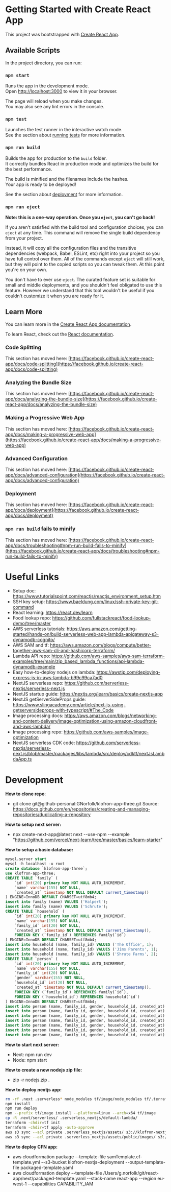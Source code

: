 # Getting Started with Create React App

This project was bootstrapped with [Create React App](https://github.com/facebook/create-react-app).

## Available Scripts

In the project directory, you can run:

### `npm start`

Runs the app in the development mode.\
Open [http://localhost:3000](http://localhost:3000) to view it in your browser.

The page will reload when you make changes.\
You may also see any lint errors in the console.

### `npm test`

Launches the test runner in the interactive watch mode.\
See the section about [running tests](https://facebook.github.io/create-react-app/docs/running-tests) for more information.

### `npm run build`

Builds the app for production to the `build` folder.\
It correctly bundles React in production mode and optimizes the build for the best performance.

The build is minified and the filenames include the hashes.\
Your app is ready to be deployed!

See the section about [deployment](https://facebook.github.io/create-react-app/docs/deployment) for more information.

### `npm run eject`

**Note: this is a one-way operation. Once you `eject`, you can't go back!**

If you aren't satisfied with the build tool and configuration choices, you can `eject` at any time. This command will remove the single build dependency from your project.

Instead, it will copy all the configuration files and the transitive dependencies (webpack, Babel, ESLint, etc) right into your project so you have full control over them. All of the commands except `eject` will still work, but they will point to the copied scripts so you can tweak them. At this point you're on your own.

You don't have to ever use `eject`. The curated feature set is suitable for small and middle deployments, and you shouldn't feel obligated to use this feature. However we understand that this tool wouldn't be useful if you couldn't customize it when you are ready for it.

## Learn More

You can learn more in the [Create React App documentation](https://facebook.github.io/create-react-app/docs/getting-started).

To learn React, check out the [React documentation](https://reactjs.org/).

### Code Splitting

This section has moved here: [https://facebook.github.io/create-react-app/docs/code-splitting](https://facebook.github.io/create-react-app/docs/code-splitting)

### Analyzing the Bundle Size

This section has moved here: [https://facebook.github.io/create-react-app/docs/analyzing-the-bundle-size](https://facebook.github.io/create-react-app/docs/analyzing-the-bundle-size)

### Making a Progressive Web App

This section has moved here: [https://facebook.github.io/create-react-app/docs/making-a-progressive-web-app](https://facebook.github.io/create-react-app/docs/making-a-progressive-web-app)

### Advanced Configuration

This section has moved here: [https://facebook.github.io/create-react-app/docs/advanced-configuration](https://facebook.github.io/create-react-app/docs/advanced-configuration)

### Deployment

This section has moved here: [https://facebook.github.io/create-react-app/docs/deployment](https://facebook.github.io/create-react-app/docs/deployment)

### `npm run build` fails to minify

This section has moved here: [https://facebook.github.io/create-react-app/docs/troubleshooting#npm-run-build-fails-to-minify](https://facebook.github.io/create-react-app/docs/troubleshooting#npm-run-build-fails-to-minify)

# Useful Links
- Setup doc: https://www.tutorialspoint.com/reactjs/reactjs_environment_setup.htm
- SSH key setup: https://www.baeldung.com/linux/ssh-private-key-git-command
- React learning: https://react.dev/learn
- Food lookup repo: https://github.com/fullstackreact/food-lookup-demo/tree/master
- AWS serverless tutorials: https://aws.amazon.com/getting-started/hands-on/build-serverless-web-app-lambda-apigateway-s3-dynamodb-cognito/
- AWS SAM and tf: https://aws.amazon.com/blogs/compute/better-together-aws-sam-cli-and-hashicorp-terraform/
- Lambda API repo: https://github.com/aws-samples/aws-sam-terraform-examples/tree/main/zip_based_lambda_functions/api-lambda-dynamodb-example
- Easy how-to-deploy nodejs on lambda: https://awstip.com/deploying-express-js-in-aws-lambda-b99c99ca7ad0
- NextJS serverless repo: https://github.com/serverless-nextjs/serverless-next.js
- NextJS startup guide: https://nextjs.org/learn/basics/create-nextjs-app
- NextJS getServerSideProps guide: https://www.slingacademy.com/article/next-js-using-getserversideprops-with-typescript/#The_Code
- Image processing docs: https://aws.amazon.com/blogs/networking-and-content-delivery/image-optimization-using-amazon-cloudfront-and-aws-lambda/
- Image processing repo: https://github.com/aws-samples/image-optimization
- NextJS serverless CDK code: https://github.com/serverless-nextjs/serverless-next.js/blob/master/packages/libs/lambda/src/deploy/cdktf/nextJsLambdaApp.ts

# Development
**How to clone repo**:
- git clone git@github-personal:GNorfolk/klofron-app-three.git
Source: https://docs.github.com/en/repositories/creating-and-managing-repositories/duplicating-a-repository

**How to setup next server:**
- npx create-next-app@latest next --use-npm --example "https://github.com/vercel/next-learn/tree/master/basics/learn-starter"

**How to setup a basic database:**
```SQL
mysql.server start
mysql -h localhost -u root
create database `klofron-app-three`;
use klofron-app-three;
CREATE TABLE `family` (
    `id` int(20) primary key NOT NULL AUTO_INCREMENT,
    `name` varchar(155) NOT NULL,
    `created_at` timestamp NOT NULL DEFAULT current_timestamp()
) ENGINE=InnoDB DEFAULT CHARSET=utf8mb4;
insert into family (name) VALUES ('Halpert');
insert into family (name) VALUES ('Schrute');
CREATE TABLE `household` (
    `id` int(20) primary key NOT NULL AUTO_INCREMENT,
    `name` varchar(155) NOT NULL,
    `family_id` int(20) NOT NULL,
    `created_at` timestamp NOT NULL DEFAULT current_timestamp(),
    FOREIGN KEY (`family_id`) REFERENCES family(`id`)
) ENGINE=InnoDB DEFAULT CHARSET=utf8mb4;
insert into household (name, family_id) VALUES ('The Office', 1);
insert into household (name, family_id) VALUES ('Jims Parents', 1);
insert into household (name, family_id) VALUES ('Shrute Farms', 2);
CREATE TABLE `person` (
    `id` int(20) primary key NOT NULL AUTO_INCREMENT,
    `name` varchar(155) NOT NULL,
    `family_id` int(20) NOT NULL,
    `gender` varchar(155) NOT NULL,
    `household_id` int(20) NOT NULL,
    `created_at` timestamp NOT NULL DEFAULT current_timestamp(),
    FOREIGN KEY (`family_id`) REFERENCES family(`id`),
    FOREIGN KEY (`household_id`) REFERENCES household(`id`)
) ENGINE=InnoDB DEFAULT CHARSET=utf8mb4;
insert into person (name, family_id, gender, household_id, created_at) VALUES ('Jim', 1, 'male', 1, date_sub(now(), interval 42 day));
insert into person (name, family_id, gender, household_id, created_at) VALUES ('Pam', 1, 'female', 1, date_sub(now(), interval 39 day));
insert into person (name, family_id, gender, household_id, created_at) VALUES ('Cecelia', 1, 'female', 1, date_sub(now(), interval 5 day));
insert into person (name, family_id, gender, household_id, created_at) VALUES ('Phillip', 1, 'male', 1, date_sub(now(), interval 2 day));
insert into person (name, family_id, gender, household_id, created_at) VALUES ('Dwight', 2, 'male', 3, date_sub(now(), interval 48 day));
insert into person (name, family_id, gender, household_id, created_at) VALUES ('Angela', 2, 'female', 3, date_sub(now(), interval 39 day));
insert into person (name, family_id, gender, household_id, created_at) VALUES ('Philip', 2, 'male', 3, date_sub(now(), interval 2 day));
```

**How to start next server:**
- Next: npm run dev
- Node: npm start

**How to create a new nodejs zip file:**
- zip -r nodejs.zip .

**How to deploy nextjs app:**
```bash
rm -rf .next .serverless* node_modules tf/image/node_modules tf/.terraform tf/.terraform.lock.hcl tf/react-app.zip tf/index.zip next-env.d.ts package-lock.json tf/image/package-lock.json
npm install
npm run deploy
npm --prefix tf/image install --platform=linux --arch=x64 tf/image
cp -R .next/serverless/ .serverless_nextjs/default-lambda/
terraform -chdir=tf init
terraform -chdir=tf apply -auto-approve
aws s3 sync --acl private .serverless_nextjs/assets/ s3://klofron-nextjs-app/
aws s3 sync --acl private .serverless_nextjs/assets/public/images/ s3://klofron-nextjs-image-original/images/
```

**How to deploy CFN app:**
- aws cloudformation package --template-file samTemplate.cf-template.yml --s3-bucket klofron-nextjs-deployment --output-template-file packaged-template.yaml
- aws cloudformation deploy --template-file /Users/g.norfolk/git/react-app/next/packaged-template.yaml --stack-name react-app --region eu-west-1 --capabilities CAPABILITY_IAM